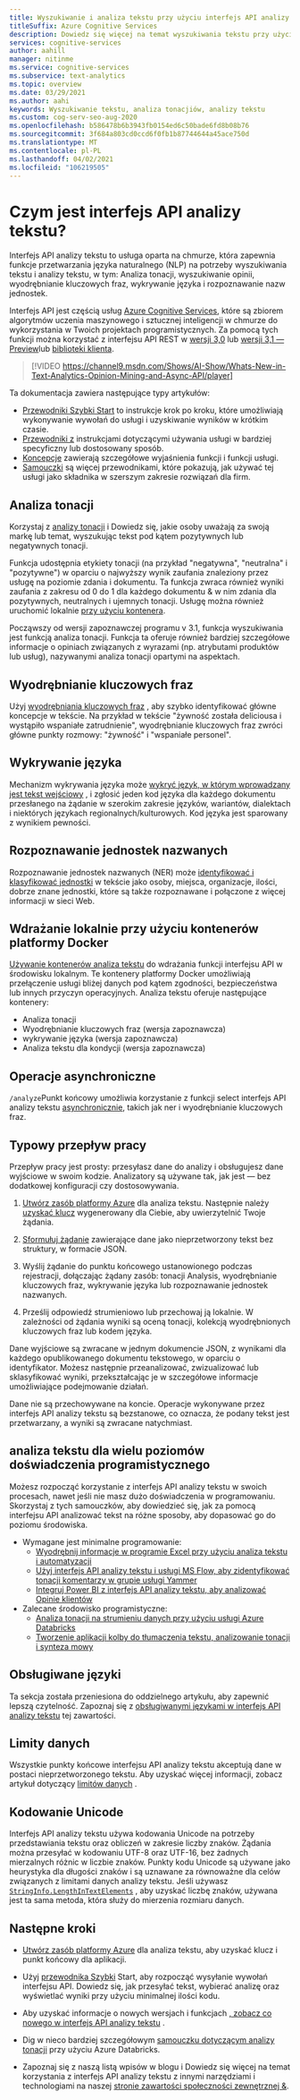 ```yaml
---
title: Wyszukiwanie i analiza tekstu przy użyciu interfejs API analizy tekstu platformy Azure Cognitive Services
titleSuffix: Azure Cognitive Services
description: Dowiedz się więcej na temat wyszukiwania tekstu przy użyciu interfejs API analizy tekstu. Służy do analizy tonacji, wykrywania języka i innych form przetwarzania języka naturalnego.
services: cognitive-services
author: aahill
manager: nitinme
ms.service: cognitive-services
ms.subservice: text-analytics
ms.topic: overview
ms.date: 03/29/2021
ms.author: aahi
keywords: Wyszukiwanie tekstu, analiza tonacjiów, analizy tekstu
ms.custom: cog-serv-seo-aug-2020
ms.openlocfilehash: b586478b6b3943fb0154ed6c50bade6fd8b08b76
ms.sourcegitcommit: 3f684a803cd0ccd6f0fb1b87744644a45ace750d
ms.translationtype: MT
ms.contentlocale: pl-PL
ms.lasthandoff: 04/02/2021
ms.locfileid: "106219505"
---
```

# <a name="what-is-the-text-analytics-api"></a>Czym jest interfejs API analizy tekstu?

Interfejs API analizy tekstu to usługa oparta na chmurze, która zapewnia funkcje przetwarzania języka naturalnego (NLP) na potrzeby wyszukiwania tekstu i analizy tekstu, w tym: Analiza tonacji, wyszukiwanie opinii, wyodrębnianie kluczowych fraz, wykrywanie języka i rozpoznawanie nazw jednostek.

Interfejs API jest częścią usług [Azure Cognitive Services](../index.yml), które są zbiorem algorytmów uczenia maszynowego i sztucznej inteligencji w chmurze do wykorzystania w Twoich projektach programistycznych. Za pomocą tych funkcji można korzystać z interfejsu API REST w [wersji 3,0](https://westus.dev.cognitive.microsoft.com/docs/services/TextAnalytics-V3-0/) lub [wersji 3,1 — Preview](https://westus2.dev.cognitive.microsoft.com/docs/services/TextAnalytics-v3-1-preview-3/)lub [biblioteki klienta](quickstarts/client-libraries-rest-api.md).

> [!VIDEO https://channel9.msdn.com/Shows/AI-Show/Whats-New-in-Text-Analytics-Opinion-Mining-and-Async-API/player]

Ta dokumentacja zawiera następujące typy artykułów:
* [Przewodniki Szybki Start](./quickstarts/client-libraries-rest-api.md) to instrukcje krok po kroku, które umożliwiają wykonywanie wywołań do usługi i uzyskiwanie wyników w krótkim czasie. 
* [Przewodniki z](./how-tos/text-analytics-how-to-call-api.md) instrukcjami dotyczącymi używania usługi w bardziej specyficzny lub dostosowany sposób.
* [Koncepcje](text-analytics-user-scenarios.md) zawierają szczegółowe wyjaśnienia funkcji i funkcji usługi.
* [Samouczki](./tutorials/tutorial-power-bi-key-phrases.md) są więcej przewodnikami, które pokazują, jak używać tej usługi jako składnika w szerszym zakresie rozwiązań dla firm.

## <a name="sentiment-analysis"></a>Analiza tonacji

Korzystaj z [analizy tonacji](how-tos/text-analytics-how-to-sentiment-analysis.md) i Dowiedz się, jakie osoby uważają za swoją markę lub temat, wyszukując tekst pod kątem pozytywnych lub negatywnych tonacji. 

Funkcja udostępnia etykiety tonacji (na przykład "negatywna", "neutralna" i "pozytywne") w oparciu o najwyższy wynik zaufania znaleziony przez usługę na poziomie zdania i dokumentu. Ta funkcja zwraca również wyniki zaufania z zakresu od 0 do 1 dla każdego dokumentu & w nim zdania dla pozytywnych, neutralnych i ujemnych tonacji. Usługę można również uruchomić lokalnie [przy użyciu kontenera](how-tos/text-analytics-how-to-install-containers.md).

Począwszy od wersji zapoznawczej programu v 3.1, funkcja wyszukiwania jest funkcją analiza tonacji. Funkcja ta oferuje również bardziej szczegółowe informacje o opiniach związanych z wyrazami (np. atrybutami produktów lub usług), nazywanymi analiza tonacji opartymi na aspektach.

## <a name="key-phrase-extraction"></a>Wyodrębnianie kluczowych fraz

Użyj [wyodrębniania kluczowych fraz](how-tos/text-analytics-how-to-keyword-extraction.md) , aby szybko identyfikować główne koncepcje w tekście. Na przykład w tekście "żywność została deliciousa i wystąpiło wspaniałe zatrudnienie", wyodrębnianie kluczowych fraz zwróci główne punkty rozmowy: "żywność" i "wspaniałe personel".

## <a name="language-detection"></a>Wykrywanie języka

Mechanizm wykrywania języka może [wykryć język, w którym wprowadzany jest tekst wejściowy](how-tos/text-analytics-how-to-language-detection.md) , i zgłosić jeden kod języka dla każdego dokumentu przesłanego na żądanie w szerokim zakresie języków, wariantów, dialektach i niektórych językach regionalnych/kulturowych. Kod języka jest sparowany z wynikiem pewności.

## <a name="named-entity-recognition"></a>Rozpoznawanie jednostek nazwanych

Rozpoznawanie jednostek nazwanych (NER) może [identyfikować i klasyfikować jednostki](how-tos/text-analytics-how-to-entity-linking.md) w tekście jako osoby, miejsca, organizacje, ilości, dobrze znane jednostki, które są także rozpoznawane i połączone z więcej informacji w sieci Web.

## <a name="deploy-on-premises-using-docker-containers"></a>Wdrażanie lokalnie przy użyciu kontenerów platformy Docker

[Używanie kontenerów analiza tekstu](how-tos/text-analytics-how-to-install-containers.md) do wdrażania funkcji interfejsu API w środowisku lokalnym. Te kontenery platformy Docker umożliwiają przełączenie usługi bliżej danych pod kątem zgodności, bezpieczeństwa lub innych przyczyn operacyjnych. Analiza tekstu oferuje następujące kontenery:

* Analiza tonacji
* Wyodrębnianie kluczowych fraz (wersja zapoznawcza)
* wykrywanie języka (wersja zapoznawcza)
* Analiza tekstu dla kondycji (wersja zapoznawcza)

## <a name="asynchronous-operations"></a>Operacje asynchroniczne

`/analyze`Punkt końcowy umożliwia korzystanie z funkcji select interfejs API analizy tekstu [asynchronicznie](how-tos/text-analytics-how-to-call-api.md), takich jak ner i wyodrębnianie kluczowych fraz.

## <a name="typical-workflow"></a>Typowy przepływ pracy

Przepływ pracy jest prosty: przesyłasz dane do analizy i obsługujesz dane wyjściowe w swoim kodzie. Analizatory są używane tak, jak jest — bez dodatkowej konfiguracji czy dostosowywania.

1. [Utwórz zasób platformy Azure](how-tos/text-analytics-how-to-call-api.md) dla analiza tekstu. Następnie należy [uzyskać klucz](how-tos/text-analytics-how-to-call-api.md) wygenerowany dla Ciebie, aby uwierzytelnić Twoje żądania.

2. [Sformułuj żądanie](how-tos/text-analytics-how-to-call-api.md#json-schema) zawierające dane jako nieprzetworzony tekst bez struktury, w formacie JSON.

3. Wyślij żądanie do punktu końcowego ustanowionego podczas rejestracji, dołączając żądany zasób: tonacji Analysis, wyodrębnianie kluczowych fraz, wykrywanie języka lub rozpoznawanie jednostek nazwanych.

4. Prześlij odpowiedź strumieniowo lub przechowaj ją lokalnie. W zależności od żądania wyniki są oceną tonacji, kolekcją wyodrębnionych kluczowych fraz lub kodem języka.

Dane wyjściowe są zwracane w jednym dokumencie JSON, z wynikami dla każdego opublikowanego dokumentu tekstowego, w oparciu o identyfikator. Możesz następnie przeanalizować, zwizualizować lub sklasyfikować wyniki, przekształcając je w szczegółowe informacje umożliwiające podejmowanie działań.

Dane nie są przechowywane na koncie. Operacje wykonywane przez interfejs API analizy tekstu są bezstanowe, co oznacza, że podany tekst jest przetwarzany, a wyniki są zwracane natychmiast.

## <a name="text-analytics-for-multiple-programming-experience-levels"></a>analiza tekstu dla wielu poziomów doświadczenia programistycznego

Możesz rozpocząć korzystanie z interfejs API analizy tekstu w swoich procesach, nawet jeśli nie masz dużo doświadczenia w programowaniu. Skorzystaj z tych samouczków, aby dowiedzieć się, jak za pomocą interfejsu API analizować tekst na różne sposoby, aby dopasować go do poziomu środowiska. 

* Wymagane jest minimalne programowanie:
    * [Wyodrębnij informacje w programie Excel przy użyciu analiza tekstu i automatyzacji](tutorials/extract-excel-information.md)
    * [Użyj interfejs API analizy tekstu i usługi MS Flow, aby zidentyfikować tonacji komentarzy w grupie usługi Yammer](/Yammer/integrate-yammer-with-other-apps/sentiment-analysis-flow-azure?bc=%2f%2fazure%2fbread%2ftoc.json&toc=%2f%2fazure%2fcognitive-services%2ftext-analytics%2ftoc.json)
    * [Integruj Power BI z interfejs API analizy tekstu, aby analizować Opinie klientów](tutorials/tutorial-power-bi-key-phrases.md)
* Zalecane środowisko programistyczne:
    * [Analiza tonacji na strumieniu danych przy użyciu usługi Azure Databricks](/azure/databricks/scenarios/databricks-sentiment-analysis-cognitive-services?bc=%2f%2fazure%2fbread%2ftoc.json&toc=%2f%2fazure%2fcognitive-services%2ftext-analytics%2ftoc.json)
    * [Tworzenie aplikacji kolby do tłumaczenia tekstu, analizowanie tonacji i synteza mowy](../translator/tutorial-build-flask-app-translation-synthesis.md?bc=%2f%2fazure%2fbread%2ftoc.json&toc=%2f%2fazure%2fcognitive-services%2ftext-analytics%2ftoc.json)


<a name="supported-languages"></a>

## <a name="supported-languages"></a>Obsługiwane języki

Ta sekcja została przeniesiona do oddzielnego artykułu, aby zapewnić lepszą czytelność. Zapoznaj się z [obsługiwanymi językami w interfejs API analizy tekstu](./language-support.md) tej zawartości.

<a name="data-limits"></a>

## <a name="data-limits"></a>Limity danych

Wszystkie punkty końcowe interfejsu API analizy tekstu akceptują dane w postaci nieprzetworzonego tekstu. Aby uzyskać więcej informacji, zobacz artykuł dotyczący [limitów danych](concepts/data-limits.md) .

## <a name="unicode-encoding"></a>Kodowanie Unicode

Interfejs API analizy tekstu używa kodowania Unicode na potrzeby przedstawiania tekstu oraz obliczeń w zakresie liczby znaków. Żądania można przesyłać w kodowaniu UTF-8 oraz UTF-16, bez żadnych mierzalnych różnic w liczbie znaków. Punkty kodu Unicode są używane jako heurystyka dla długości znaków i są uznawane za równoważne dla celów związanych z limitami danych analizy tekstu. Jeśli używasz [`StringInfo.LengthInTextElements`](/dotnet/api/system.globalization.stringinfo.lengthintextelements) , aby uzyskać liczbę znaków, używana jest ta sama metoda, która służy do mierzenia rozmiaru danych.

## <a name="next-steps"></a>Następne kroki

+ [Utwórz zasób platformy Azure](../cognitive-services-apis-create-account.md) dla analiza tekstu, aby uzyskać klucz i punkt końcowy dla aplikacji.

+ Użyj [przewodnika Szybki](quickstarts/client-libraries-rest-api.md) Start, aby rozpocząć wysyłanie wywołań interfejsu API. Dowiedz się, jak przesyłać tekst, wybierać analizę oraz wyświetlać wyniki przy użyciu minimalnej ilości kodu.

+ Aby uzyskać informacje o nowych wersjach i funkcjach [, zobacz co nowego w interfejs API analizy tekstu](whats-new.md) .

+ Dig w nieco bardziej szczegółowym [samouczku dotyczącym analizy tonacji](/azure/databricks/scenarios/databricks-sentiment-analysis-cognitive-services) przy użyciu Azure Databricks.

+ Zapoznaj się z naszą listą wpisów w blogu i Dowiedz się więcej na temat korzystania z interfejs API analizy tekstu z innymi narzędziami i technologiami na naszej [stronie zawartości społeczności zewnętrznej &](text-analytics-resource-external-community.md).
